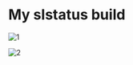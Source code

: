 # My slstatus build 

![1](https://gitlab.com/roidm/suckless/-/raw/main/pics/202109031540562.jpg "Image 1")

![2](https://gitlab.com/roidm/suckless/-/raw/main/pics/20210903154056.jpg "Image 2")

